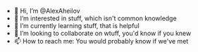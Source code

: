 - 👋 Hi, I’m @AlexAheilov
- 👀 I’m interested in stuff, which isn't common knowledge
- 🌱 I’m currently learning stuff, that is helpful
- 💞️ I’m looking to collaborate on wtuff, you'd know if you knew
- 📫 How to reach me: You would probably know if we've met

<!---
AlexAheilov/AlexAheilov is a ✨ special ✨ repository because its `README.md` (this file) appears on your GitHub profile.
You can click the Preview link to take a look at your changes.
--->
